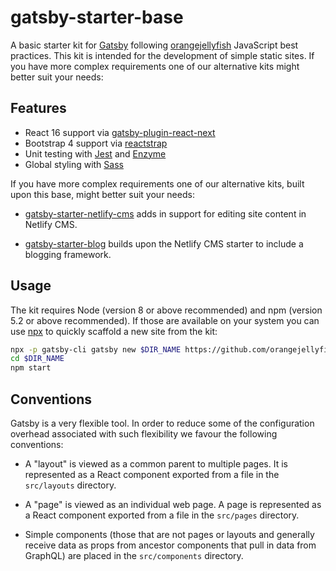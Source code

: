# gatsby-starter-base

A basic starter kit for [Gatsby][gatsby] following [orangejellyfish][oj]
JavaScript best practices. This kit is intended for the development of simple
static sites. If you have more complex requirements one of our alternative kits
might better suit your needs:

## Features

- React 16 support via [gatsby-plugin-react-next][gprn]
- Bootstrap 4 support via [reactstrap][rs]
- Unit testing with [Jest][jest] and [Enzyme][enz]
- Global styling with [Sass][sass]

If you have more complex requirements one of our alternative kits, built upon
this base, might better suit your needs:

- [gatsby-starter-netlify-cms][gsnc] adds in support for editing site content
  in Netlify CMS.

- [gatsby-starter-blog][gsb] builds upon the Netlify CMS starter to include a
  blogging framework.

## Usage

The kit requires Node (version 8 or above recommended) and npm (version 5.2 or
above recommended). If those are available on your system you can use [npx][npx]
to quickly scaffold a new site from the kit:

```sh
npx -p gatsby-cli gatsby new $DIR_NAME https://github.com/orangejellyfish/gatsby-starter-base
cd $DIR_NAME
npm start
```

## Conventions

Gatsby is a very flexible tool. In order to reduce some of the configuration
overhead associated with such flexibility we favour the following conventions:

- A "layout" is viewed as a common parent to multiple pages. It is represented
  as a React component exported from a file in the `src/layouts` directory.

- A "page" is viewed as an individual web page. A page is represented as a
  React component exported from a file in the `src/pages` directory.

- Simple components (those that are not pages or layouts and generally receive
  data as props from ancestor components that pull in data from GraphQL) are
  placed in the `src/components` directory.

[gatsby]: https://www.gatsbyjs.org/
[oj]: https://orangejellyfish.com/
[gprn]: https://www.npmjs.com/package/gatsby-plugin-react-next
[rs]: https://reactstrap.github.io/
[jest]: https://facebook.github.io/jest/
[enz]: https://github.com/airbnb/enzyme
[sass]: https://sass-lang.com/
[gsnc]: https://github.com/orangejellyfish/gatsby-starter-netlify-cms
[gsb]: https://github.com/orangejellyfish/gatsby-starter-blog
[ncms]: https://www.netlifycms.org/
[npx]: https://www.npmjs.com/package/npx
